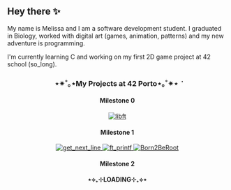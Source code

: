 ## Hey there ✨

My name is Melissa and I am a software development student. I graduated in Biology, worked with digital art (games, animation, patterns) and my new adventure is programming.

I'm currently learning C and working on my first 2D game project at 42 school (so_long).


<h3 align="center"> ⋆✴︎˚｡⋆My Projects at 42 Porto⋆｡˚✴︎⋆ ݁</h3>
<h4 align="center">Milestone 0</h4>

  <div align="center">
  <a href="https://github.com/mfischer-98/Libft" target="_blank">
    <img src="https://raw.githubusercontent.com/xSilverWasHere/42-project-badges/refs/heads/main/badges/libfte.png" alt="libft" />
  </a>
</div>

<h4 align="center">Milestone 1</h4>

<div align="center">
  <a href="https://github.com/mfischer-98/Get-Next-Line" target="_blank">
    <img src="https://raw.githubusercontent.com/xSilverWasHere/42-project-badges/refs/heads/main/badges/get_next_linem.png" alt="get_next_line" />
  </a>
  <a href="https://github.com/mfischer-98/ft_printf" target="_blank">
    <img src="https://github.com/user-attachments/assets/3f3d64d1-86a8-498e-b18d-bdeae55f2a86" alt="ft_printf" />
  </a>
 </a>
  <a href= target="_blank">
    <img src="https://github.com/user-attachments/assets/714acb59-4011-469e-9127-2abfa9379501" alt="Born2BeRoot" />
  </a>
 
</div>

<h4 align="center">Milestone 2</h4>
<h4 align="center"> ⋆⟡₊⊹LOADING⊹₊⟡⋆ </h4>
